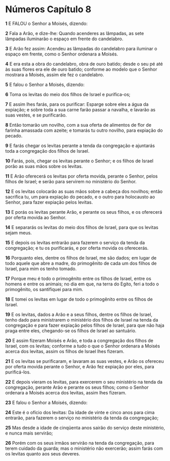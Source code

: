 # Números Capítulo 8

**1** 	E FALOU o Senhor a Moisés, dizendo:

**2** 	Fala a Arão, e dize-lhe: Quando acenderes as lâmpadas, as sete lâmpadas iluminarão o espaço em frente do candelabro.

**3** 	E Arão fez assim: Acendeu as lâmpadas do candelabro para iluminar o espaço em frente, como o Senhor ordenara a Moisés.

**4** 	E era esta a obra do candelabro, obra de ouro batido; desde o seu pé até às suas flores era ele de ouro batido; conforme ao modelo que o Senhor mostrara a Moisés, assim ele fez o candelabro.

**5** 	E falou o Senhor a Moisés, dizendo:

**6** 	Toma os levitas do meio dos filhos de Israel e purifica-os;

**7** 	E assim lhes farás, para os purificar: Esparge sobre eles a água da expiação; e sobre toda a sua carne farão passar a navalha, e lavarão as suas vestes, e se purificarão.

**8** 	Então tomarão um novilho, com a sua oferta de alimentos de flor de farinha amassada com azeite; e tomarás tu outro novilho, para expiação do pecado.

**9** 	E farás chegar os levitas perante a tenda da congregação e ajuntarás toda a congregação dos filhos de Israel.

**10** 	Farás, pois, chegar os levitas perante o Senhor; e os filhos de Israel porão as suas mãos sobre os levitas.

**11** 	E Arão oferecerá os levitas por oferta movida, perante o Senhor, pelos filhos de Israel; e serão para servirem no ministério do Senhor.

**12** 	E os levitas colocarão as suas mãos sobre a cabeça dos novilhos; então sacrifica tu, um para expiação do pecado, e o outro para holocausto ao Senhor, para fazer expiação pelos levitas.

**13** 	E porás os levitas perante Arão, e perante os seus filhos, e os oferecerá por oferta movida ao Senhor.

**14** 	E separarás os levitas do meio dos filhos de Israel, para que os levitas sejam meus.

**15** 	E depois os levitas entrarão para fazerem o serviço da tenda da congregação; e tu os purificarás, e por oferta movida os oferecerás.

**16** 	Porquanto eles, dentre os filhos de Israel, me são dados; em lugar de todo aquele que abre a madre, do primogênito de cada um dos filhos de Israel, para mim os tenho tomado.

**17** 	Porque meu é todo o primogênito entre os filhos de Israel, entre os homens e entre os animais; no dia em que, na terra do Egito, feri a todo o primogênito, os santifiquei para mim.

**18** 	E tomei os levitas em lugar de todo o primogênito entre os filhos de Israel.

**19** 	E os levitas, dados a Arão e a seus filhos, dentre os filhos de Israel, tenho dado para ministrarem o ministério dos filhos de Israel na tenda da congregação e para fazer expiação pelos filhos de Israel, para que não haja praga entre eles, chegando-se os filhos de Israel ao santuário.

**20** 	E assim fizeram Moisés e Arão, e toda a congregação dos filhos de Israel, com os levitas; conforme a tudo o que o Senhor ordenara a Moisés acerca dos levitas, assim os filhos de Israel lhes fizeram.

**21** 	E os levitas se purificaram, e lavaram as suas vestes, e Arão os ofereceu por oferta movida perante o Senhor, e Arão fez expiação por eles, para purificá-los.

**22** 	E depois vieram os levitas, para exercerem o seu ministério na tenda da congregação, perante Arão e perante os seus filhos; como o Senhor ordenara a Moisés acerca dos levitas, assim lhes fizeram.

**23** 	E falou o Senhor a Moisés, dizendo:

**24** 	Este é o ofício dos levitas: Da idade de vinte e cinco anos para cima entrarão, para fazerem o serviço no ministério da tenda da congregação;

**25** 	Mas desde a idade de cinqüenta anos sairão do serviço deste ministério, e nunca mais servirão;

**26** 	Porém com os seus irmãos servirão na tenda da congregação, para terem cuidado da guarda; mas o ministério não exercerão; assim farás com os levitas quanto aos seus deveres.

